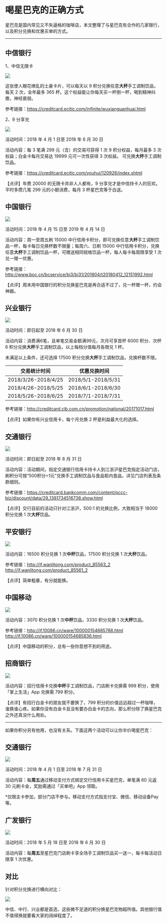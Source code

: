 # 喝星巴克的正确方式

星巴克是国内常见又不失逼格的咖啡店，本文整理了与星巴克有合作的几家银行，以及积分兑换和优惠买单的方式。

---

## 中信银行

1、中信无限卡

![](https://ws1.sinaimg.cn/large/49dba72ely1frj24f7a99j20d708dgut.jpg)

这张使人眼花缭乱的土豪卡片，可以每天以 9 积分兑换任意**大杯**手工调制饮品，每天 2 次，全年最多 365 杯。这个权益能让你每天买一杯倒一杯，喝到精神抖擞，神经衰弱。

参考链接：https://creditcard.ecitic.com/infinite/wuxianguanhuai.html



2、9 分享兑

![](https://ws1.sinaimg.cn/large/49dba72ely1frj19d5z3kj219f0f5dtd.jpg)

活动时间：2018 年 4 月 1 日至 2018 年 6 月 30 日

活动内容：每 3 笔满 299 元（含）的交易可获得 1 次 9 积分权益，每月最多 3 次权益；白金卡每月交易达 19999 元可一次性获得 3 次权益。 可兑换**大杯**手工调制饮品。

参考链接：https://creditcard.ecitic.com/youhui/120926/index.shtml



【点评】年费 20000 的无限卡并非人人都有，9 分享兑才是中信持卡人的狂欢。平时多攒几笔 299 元的小额消费，每月 3 杯星巴克等于白送。



## 中国银行

![](https://ws1.sinaimg.cn/large/49dba72ely1frj1by282vj218g0p044a.jpg)

活动时间：2018 年 4 月 15 日至 2019 年 4 月 14 日

活动内容：周一至周五刷 15000 中行信用卡积分，即可兑换任意**大杯**手工调制饮品一杯，每卡每日兑换杯数不限量；每周六、日刷 15000 中行信用卡积分，兑换任意**大杯**手工调制饮品一杯，可赠送相同规格饮品一杯，每人每卡每周限享受 1 次兑一赠一优惠。

参考链接：http://www.boc.cn/bcservice/bi3/bi31/201804/t20180412_12151992.html



【点评】周末用中国银行的积分兑换星巴克是再合适不过了，兑一杯赠一杯，约会神器。



## 兴业银行

![](https://ws1.sinaimg.cn/large/49dba72ely1frj1c68c0ej20h807bjsz.jpg)

活动时间：即日起至 2018 年 6 月 30 日

活动内容：消费满6笔，且单笔交易金额满99元，次月可享首杯 6000 积分、次杯 6 积分兑换**大杯**手工调制饮品，以上每档分值每月各限兑 1 杯。

未满足以上条件，还可选择 17500 积分兑换**大杯**手工调制饮品，兑换杯数不限。

| **交易统计时间**          | **优惠兑换时间**         |
| ------------------- | ------------------ |
| 2018/3/26-2018/4/25 | 2018/5/1-2018/5/31 |
| 2018/4/26-2018/5/25 | 2018/6/1-2018/6/30 |
| 2018/5/26-2018/6/25 | 2018/7/1-2018/7/31 |



参考链接：http://creditcard.cib.com.cn/promotion/national/20171017.html



【点评】如果你有兴业信用卡，每个月兑换 2 杯是利益最大化的选择。



## 交通银行

![](https://ws1.sinaimg.cn/large/49dba72ely1frj1cunjgpj20mg07smzb.jpg)

活动时间：即日起至 2018 年 8 月 31 日

活动内容：活动期间，指定交通银行信用卡持卡人到江浙沪星巴克指定活动门店，刷积分可按“500积分=1元”兑换手工调制饮品与食品柜内食品，详见门店列表及条款细则。

参考链接：https://creditcard.bankcomm.com/content/pccc-biz/discount/data/29_1381734516738.show.html

【点评】交行目前的活动只针对江浙沪，500:1 的兑换比例，大致相当于 18000 积分兑换 1 次**大杯**饮品。



## 平安银行

![](https://ws1.sinaimg.cn/large/49dba72ely1frj1cfu78lj20ho0dp774.jpg)

活动内容：16500 积分兑换 1 次**中杯**饮品，17500 积分兑换 1 次**大杯**饮品。

参考链接：http://jf.wanlitong.com/product_85563_2   http://jf.wanlitong.com/product_85561_2



【点评】简单粗暴，有分就能换。



## 中国移动

![](https://ws1.sinaimg.cn/large/49dba72ely1frj1cp1gsej20k50guadn.jpg)

活动内容：3070 积分兑换 1 次**中杯**饮品，3330 积分兑换 1 次**大杯**饮品。

参考链接：http://jf.10086.cn/ware/100000154685788.html   http://jf.10086.cn/ware/100000154685836.html



【点评】中国移动的积分，总有一些你意想不到的用途。



## 招商银行

![](https://ws1.sinaimg.cn/large/49dba72ely1frj19lpahbj20rs07sgms.jpg)

活动内容：招行信用卡兑换**中杯**手工调制饮品，门店刷卡兑换需 999 积分，使用「掌上生活」App 兑换需 799 积分。

【点评】有招行白金卡的朋友就不要换了，799 积分的价值远远超过一杯咖啡，谁换谁心疼。如果你没有白金卡且没有要办白金卡的志向，那么积分除了换星巴克之外还真没什么用处。

---

如果你积分另有他用，也没有关系。下面这两个活动可以让你半价喝星巴克：



## 交通银行

![](https://ws1.sinaimg.cn/large/49dba72ely1frj17lnr0jj20ku06owj0.jpg)

活动时间：2018 年 4 月 1 日至 2018 年 7 月 31 日

活动内容：每**周五**通过移动支付方式绑定交行信用卡买星巴克，单笔满 60 元返 30 元刷卡金，奖励需通过「买单吧」App 领取。

*仅限主卡参加，部分门店不参与。移动支付方式指支付宝、微信、移动设备Pay等。



## 广发银行

![](https://ws1.sinaimg.cn/large/49dba72ely1frj16ojt2ej20hs095dgr.jpg)

活动时间：2018 年 5 月 18 日至 2018 年 6 月 30 日

活动内容：每**周五**至星巴克门店刷卡享全场手工调制饮品买一送一，每卡每活动日限享 1 次优惠。



## 对比

针对积分兑换进行横向对比：

![](https://ws1.sinaimg.cn/large/49dba72ely1frj1dh8bx3j20t70au79e.jpg)

中信、中行、兴业都是首选，这些微不足道的积分换星巴克物超所值。其他银行值不值得换就要看大家的阔绰程度了。
